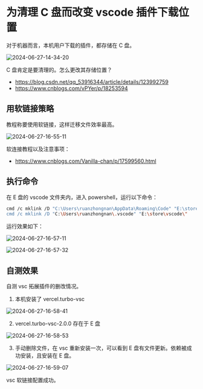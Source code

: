 # 为清理 C 盘而改变 vscode 插件下载位置

对于机器而言，本机用户下载的插件，都存储在 C 盘。

![2024-06-27-14-34-20](https://gh-img-store.ruan-cat.com/img/2024-06-27-14-34-20.png)

C 盘肯定是要清理的。怎么更改其存储位置？

- https://blog.csdn.net/qq_53916344/article/details/123992759
- https://www.cnblogs.com/vPYer/p/18253594

## 用软链接策略

教程称要使用软链接，这样迁移文件效率最高。

![2024-06-27-16-55-11](https://gh-img-store.ruan-cat.com/img/2024-06-27-16-55-11.png)

软连接教程以及注意事项：

- https://www.cnblogs.com/Vanilla-chan/p/17599560.html

## 执行命令

在 E 盘的 vscode 文件夹内，进入 powershell，运行以下命令：

```bash
cmd /c mklink /D "C:\Users\ruanzhongnan\AppData\Roaming\Code" "E:\store\vscode\user-data\"
cmd /c mklink /D "C:\Users\ruanzhongnan\.vscode" "E:\store\vscode\"
```

运行效果如下：

![2024-06-27-16-57-11](https://gh-img-store.ruan-cat.com/img/2024-06-27-16-57-11.png)

![2024-06-27-16-57-32](https://gh-img-store.ruan-cat.com/img/2024-06-27-16-57-32.png)

## 自测效果

自测 vsc 拓展插件的删改情况。

1. 本机安装了 vercel.turbo-vsc

![2024-06-27-16-58-41](https://gh-img-store.ruan-cat.com/img/2024-06-27-16-58-41.png)

2. vercel.turbo-vsc-2.0.0 存在于 E 盘

![2024-06-27-16-58-53](https://gh-img-store.ruan-cat.com/img/2024-06-27-16-58-53.png)

3. 手动删除文件，在 vsc 重新安装一次，可以看到 E 盘有文件更新。依赖被成功安装，且安装在 E 盘。

![2024-06-27-16-59-07](https://gh-img-store.ruan-cat.com/img/2024-06-27-16-59-07.png)

vsc 软链接配置成功。
